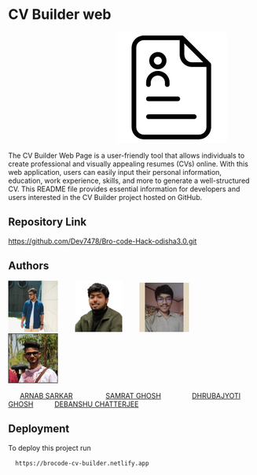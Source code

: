 
# CV Builder web

  &nbsp; &nbsp; &nbsp; &nbsp;   &nbsp; &nbsp; &nbsp; &nbsp;   &nbsp; &nbsp; &nbsp; &nbsp;   &nbsp; &nbsp; &nbsp; &nbsp;   &nbsp; &nbsp; &nbsp; &nbsp;  &nbsp; &nbsp; &nbsp; &nbsp;   &nbsp; &nbsp; &nbsp; &nbsp;  <img src="assets/icon.jpeg">

The CV Builder Web Page is a user-friendly tool that allows individuals to create professional and visually appealing resumes (CVs) online. With this web application, users can easily input their personal information, education, work experience, skills, and more to generate a well-structured CV. This README file provides essential information for developers and users interested in the CV Builder project hosted on GitHub.


## Repository Link


https://github.com/Dev7478/Bro-code-Hack-odisha3.0.git


## Authors
<div class="container">
  <img src="contributor/Arnab Sarkar.jpg" width="20%" class="contributors" > 
  &nbsp; &nbsp; &nbsp; &nbsp; 
  <img src="contributor/Samrat Ghosh.jpeg" class="contributors" width="19%" > 
   &nbsp; &nbsp; &nbsp; &nbsp; 
  <img src="contributor/Dhrubajyoti Ghosh.jpeg" width="20%" class="contributors" > 
   &nbsp; &nbsp; &nbsp; &nbsp; &nbsp; 
  <img src="contributor/Debanshu Chatterjee.jpeg" width="20%" class="contributors" > 
   &nbsp; &nbsp; &nbsp; &nbsp; 
</div>

&nbsp; &nbsp; &nbsp;
[ARNAB SARKAR](https://github.com/arnab236)
&nbsp; &nbsp; &nbsp; &nbsp; &nbsp; &nbsp; &nbsp; &nbsp; 
[SAMRAT GHOSH](https://github.com/Samratghosh2004)
&nbsp; &nbsp; &nbsp; &nbsp; &nbsp; &nbsp;&nbsp; &nbsp; 
[DHRUBAJYOTI GHOSH](https://github.com/Dhruba274) 
&nbsp; &nbsp; &nbsp; &nbsp; &nbsp; 
[DEBANSHU CHATTERJEE](https://github.com/Dev7478) 



## Deployment

To deploy this project run

```bash
  https://brocode-cv-builder.netlify.app
```

